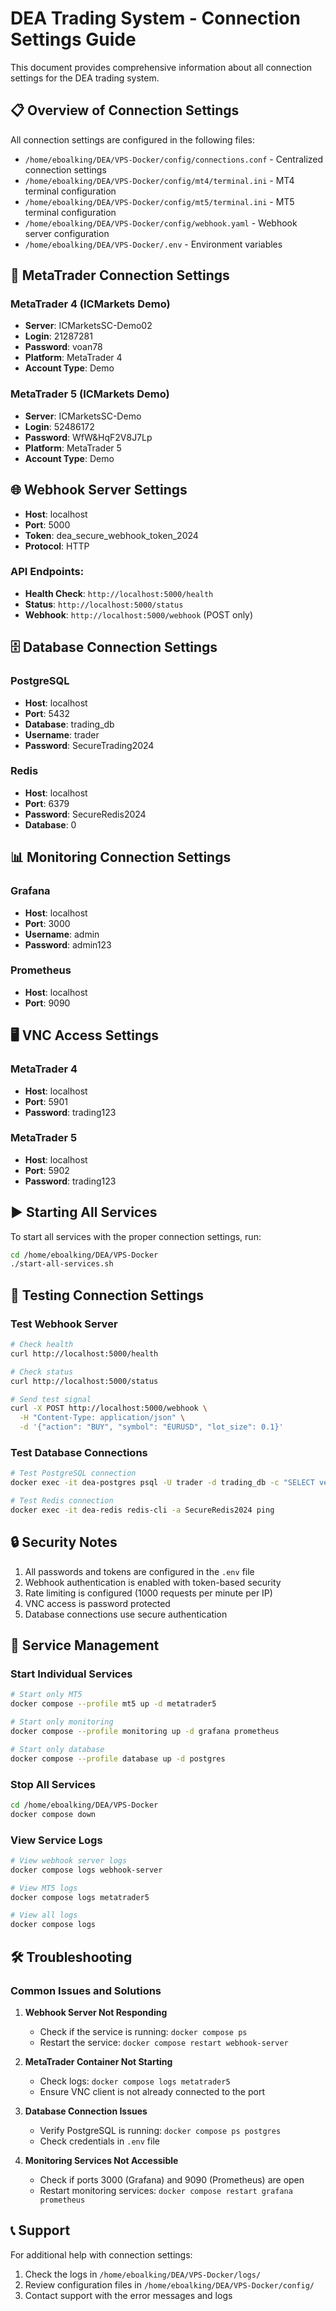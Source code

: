 # DEA Trading System - Connection Settings Guide

This document provides comprehensive information about all connection settings for the DEA trading system.

## 📋 Overview of Connection Settings

All connection settings are configured in the following files:
- `/home/eboalking/DEA/VPS-Docker/config/connections.conf` - Centralized connection settings
- `/home/eboalking/DEA/VPS-Docker/config/mt4/terminal.ini` - MT4 terminal configuration
- `/home/eboalking/DEA/VPS-Docker/config/mt5/terminal.ini` - MT5 terminal configuration
- `/home/eboalking/DEA/VPS-Docker/config/webhook.yaml` - Webhook server configuration
- `/home/eboalking/DEA/VPS-Docker/.env` - Environment variables

## 🔧 MetaTrader Connection Settings

### MetaTrader 4 (ICMarkets Demo)
- **Server**: ICMarketsSC-Demo02
- **Login**: 21287281
- **Password**: voan78
- **Platform**: MetaTrader 4
- **Account Type**: Demo

### MetaTrader 5 (ICMarkets Demo)
- **Server**: ICMarketsSC-Demo
- **Login**: 52486172
- **Password**: WfW&HqF2V8J7Lp
- **Platform**: MetaTrader 5
- **Account Type**: Demo

## 🌐 Webhook Server Settings

- **Host**: localhost
- **Port**: 5000
- **Token**: dea_secure_webhook_token_2024
- **Protocol**: HTTP

### API Endpoints:
- **Health Check**: `http://localhost:5000/health`
- **Status**: `http://localhost:5000/status`
- **Webhook**: `http://localhost:5000/webhook` (POST only)

## 🗄️ Database Connection Settings

### PostgreSQL
- **Host**: localhost
- **Port**: 5432
- **Database**: trading_db
- **Username**: trader
- **Password**: SecureTrading2024

### Redis
- **Host**: localhost
- **Port**: 6379
- **Password**: SecureRedis2024
- **Database**: 0

## 📊 Monitoring Connection Settings

### Grafana
- **Host**: localhost
- **Port**: 3000
- **Username**: admin
- **Password**: admin123

### Prometheus
- **Host**: localhost
- **Port**: 9090

## 🖥️ VNC Access Settings

### MetaTrader 4
- **Host**: localhost
- **Port**: 5901
- **Password**: trading123

### MetaTrader 5
- **Host**: localhost
- **Port**: 5902
- **Password**: trading123

## ▶️ Starting All Services

To start all services with the proper connection settings, run:

```bash
cd /home/eboalking/DEA/VPS-Docker
./start-all-services.sh
```

## 🧪 Testing Connection Settings

### Test Webhook Server
```bash
# Check health
curl http://localhost:5000/health

# Check status
curl http://localhost:5000/status

# Send test signal
curl -X POST http://localhost:5000/webhook \
  -H "Content-Type: application/json" \
  -d '{"action": "BUY", "symbol": "EURUSD", "lot_size": 0.1}'
```

### Test Database Connections
```bash
# Test PostgreSQL connection
docker exec -it dea-postgres psql -U trader -d trading_db -c "SELECT version();"

# Test Redis connection
docker exec -it dea-redis redis-cli -a SecureRedis2024 ping
```

## 🔒 Security Notes

1. All passwords and tokens are configured in the `.env` file
2. Webhook authentication is enabled with token-based security
3. Rate limiting is configured (1000 requests per minute per IP)
4. VNC access is password protected
5. Database connections use secure authentication

## 🔄 Service Management

### Start Individual Services
```bash
# Start only MT5
docker compose --profile mt5 up -d metatrader5

# Start only monitoring
docker compose --profile monitoring up -d grafana prometheus

# Start only database
docker compose --profile database up -d postgres
```

### Stop All Services
```bash
cd /home/eboalking/DEA/VPS-Docker
docker compose down
```

### View Service Logs
```bash
# View webhook server logs
docker compose logs webhook-server

# View MT5 logs
docker compose logs metatrader5

# View all logs
docker compose logs
```

## 🛠️ Troubleshooting

### Common Issues and Solutions

1. **Webhook Server Not Responding**
   - Check if the service is running: `docker compose ps`
   - Restart the service: `docker compose restart webhook-server`

2. **MetaTrader Container Not Starting**
   - Check logs: `docker compose logs metatrader5`
   - Ensure VNC client is not already connected to the port

3. **Database Connection Issues**
   - Verify PostgreSQL is running: `docker compose ps postgres`
   - Check credentials in `.env` file

4. **Monitoring Services Not Accessible**
   - Check if ports 3000 (Grafana) and 9090 (Prometheus) are open
   - Restart monitoring services: `docker compose restart grafana prometheus`

## 📞 Support

For additional help with connection settings:
1. Check the logs in `/home/eboalking/DEA/VPS-Docker/logs/`
2. Review configuration files in `/home/eboalking/DEA/VPS-Docker/config/`
3. Contact support with the error messages and logs